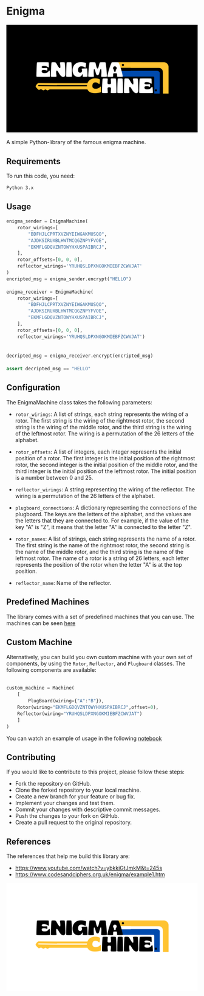 # Enigma


![logo](logos/white.png)

A simple Python-library of the famous enigma machine.

## Requirements

To run this code, you need:

    Python 3.x

## Usage


```python
enigma_sender = EnigmaMachine(
    rotor_wirings=[
        "BDFHJLCPRTXVZNYEIWGAKMUSQO",
        "AJDKSIRUXBLHWTMCQGZNPYFVOE",
        "EKMFLGDQVZNTOWYHXUSPAIBRCJ",
    ],
    rotor_offsets=[0, 0, 0],
    reflector_wirings='YRUHQSLDPXNGOKMIEBFZCWVJAT'
)
encripted_msg = enigma_sender.encrypt("HELLO")

enigma_receiver = EnigmaMachine(
    rotor_wirings=[
        "BDFHJLCPRTXVZNYEIWGAKMUSQO",
        "AJDKSIRUXBLHWTMCQGZNPYFVOE",
        "EKMFLGDQVZNTOWYHXUSPAIBRCJ",
    ],
    rotor_offsets=[0, 0, 0],
    reflector_wirings='YRUHQSLDPXNGOKMIEBFZCWVJAT')


decripted_msg = enigma_receiver.encrypt(encripted_msg)

assert decripted_msg == "HELLO"

```

## Configuration

The EnigmaMachine class takes the following parameters:
* `rotor_wirings`:  A list of strings, each string represents the wiring of a rotor. The first string is the wiring of the rightmost rotor, the second string is the wiring of the middle rotor, and the third string is the wiring of the leftmost rotor. The wiring is a permutation of the 26 letters of the alphabet.

* `rotor_offsets`: A list of integers, each integer represents the initial position of a rotor. The first integer is the initial position of the rightmost rotor, the second integer is the initial position of the middle rotor, and the third integer is the initial position of the leftmost rotor. The initial position is a number between 0 and 25.

* `reflector_wirings`: A string representing the wiring of the reflector. The wiring is a permutation of the 26 letters of the alphabet.

* `plugboard_connections`: A dictionary representing the connections of the plugboard. The keys are the letters of the alphabet, and the values are the letters that they are connected to. For example, if the value of the key "A" is "Z", it means that the letter "A" is connected to the letter "Z".

* `rotor_names`: A list of strings, each string represents the name of a rotor. The first string is the name of the rightmost rotor, the second string is the name of the middle rotor, and the third string is the name of the leftmost rotor. The name of a rotor is a string of 26 letters, each letter represents the position of the rotor when the letter "A" is at the top position.

* `reflector_name`: Name of the reflector.

## Predefined Machines

The library comes with a set of predefined machines that you can use. The machines can be seen [here](./enigma/configurations.py)


## Custom Machine

Alternatively, you can build you own custom machine with your own set of components, by using the `Rotor`, `Reflector`, and `Plugboard` classes. The following components are available:


```python

custom_machine = Machine(
    [
        PlugBoard(wiring={"A":"B"}),
    Rotor(wiring="EKMFLGDQVZNTOWYHXUSPAIBRCJ",offset=0),
    Reflector(wiring="YRUHQSLDPXNGOKMIEBFZCWVJAT")
    ]
)
```

You can watch an example of usage in the following [notebook](examples.ipynb)


## Contributing

If you would like to contribute to this project, please follow these steps:

- Fork the repository on GitHub.
- Clone the forked repository to your local machine.
- Create a new branch for your feature or bug fix.
- Implement your changes and test them.
- Commit your changes with descriptive commit messages.
- Push the changes to your fork on GitHub.
- Create a pull request to the original repository.


## References

The references that help me build this library are:
- https://www.youtube.com/watch?v=ybkkiGtJmkM&t=245s
- https://www.codesandciphers.org.uk/enigma/example1.htm

![logos](logos/black.png)
